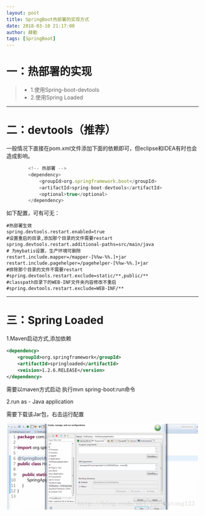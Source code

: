 ```yaml
---
layout: post
title: SpringBoot热部署的实现方式
date: 2018-03-10 21:17:00
author: 薛勤
tags: [SpringBoot]
---
```

# 一：热部署的实现

>*  1.使用Spring-boot-devtools
>*  2.使用Spring Loaded

---

# 二：devtools（推荐）

一般情况下直接在pom.xml文件添加下面的依赖即可，但eclipse和IDEA有时也会造成影响。

```javascript
        <!-- 热部署 -->
        <dependency>
            <groupId>org.springframework.boot</groupId>
            <artifactId>spring-boot-devtools</artifactId>
            <optional>true</optional>
        </dependency>
```

如下配置，可有可无：

```properties
#热部署生效
spring.devtools.restart.enabled=true
#设置重启的目录,添加那个目录的文件需要restart
spring.devtools.restart.additional-paths=src/main/java
# 为mybatis设置，生产环境可删除
restart.include.mapper=/mapper-[%%w-%%.]+jar
restart.include.pagehelper=/pagehelper-[%%w-%%.]+jar
#排除那个目录的文件不需要restart
#spring.devtools.restart.exclude=static/**,public/**
#classpath目录下的WEB-INF文件夹内容修改不重启
#spring.devtools.restart.exclude=WEB-INF/**
```

---

# 三：Spring Loaded

1.Maven启动方式,添加依赖

```xml
<dependency>
    <groupId>org.springframework</groupId>
    <artifactId>springloaded</artifactId>
    <veision>1.2.6.RELEASE</version>
</dependency>
```

需要以maven方式启动 
执行mvn spring-boot:run命令

2.run as - Java application

需要下载该Jar包，右击运行配置

![](./20180310SpringBoot热部署的实现方式/1136672-20190623134033406-240474200.png)


